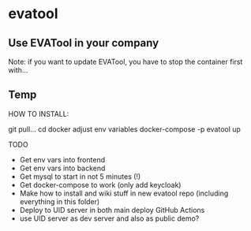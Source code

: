 # evatool

## Use EVATool in your company

Note: if you want to update EVATool, you have to stop the container first with...



## Temp
HOW TO INSTALL:

git pull...
cd docker
adjust env variables
docker-compose -p evatool up

TODO
- Get env vars into frontend
- Get env vars into backend
- Get mysql to start in not 5 minutes (!)
- Get docker-compose to work (only add keycloak)
- Make how to install and wiki stuff in new evatool repo (including everything in this folder)
- Deploy to UID server in both main deploy GitHub Actions
- use UID server as dev server and also as public demo?


